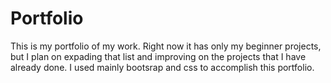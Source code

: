 # Portfolio
This is my portfolio of my work. Right now it has only my beginner projects, but I plan on expading that list and improving on the projects that I have already done.
I used mainly bootsrap and css to accomplish this portfolio.

